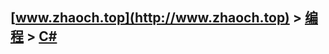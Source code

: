 ## [www.zhaoch.top](http://www.zhaoch.top) > [编程](http://www.zhaoch.top/编程) > [C#](http://www.zhaoch.top/编程/C#)
